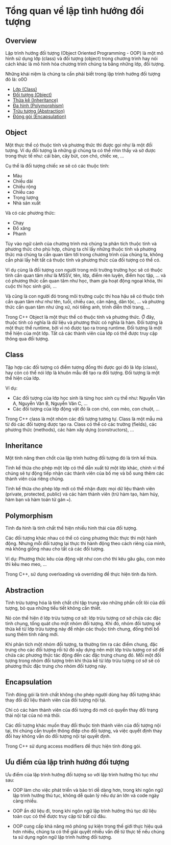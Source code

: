 # Tổng quan về lập tình hướng đối tượng

## Overview

Lập trình hướng đối tượng (Object Oriented Programming - OOP) là một mô hình sử dụng lớp (class) và đối tượng (object) trong chương trình hay nói cách khác là mô hình hóa chương trình chúng ta bằng những lớp, đối tượng.

Những khái niệm là chúng ta cần phải biết trong lập trình hướng đối tượng đó là:
o0O
- [Lớp (Class)](#class)
- [Đối tượng (Object)](#Object)
- [Thừa kế (Inheritance)](#Inheritance)
- [Đa hình (Polymorphism)](#Polymorphism)
- [Trừu tượng (Abstraction)](#Abstraction)
- [Đóng gói (Encapsulation)](#Encapsulation)

## Object

Một thực thể có thuộc tính và phương thức thì được gọi như là một đối tượng. Ví dụ đối tượng là những gì chúng ta có thể nhìn thấy và sờ được trong thực tế như: cái bàn, cây bút, con chó, chiếc xe, ...

Cụ thể là đối tượng chiếc xe sẽ có các thuộc tính:

- Màu
- Chiều dài
- Chiều rộng
- Chiều cao
- Trọng lượng
- Nhà sản xuất

Và có các phương thức:

- Chạy
- Đổ xăng
- Phanh

Tùy vào ngữ cảnh của chương trình mà chúng ta phân tích thuộc tính và phương thức cho phù hợp, chúng ta chỉ lấy những thuộc tính và phương thức mà chúng ta cần quan tâm tới trong chương trình của chúng ta, không cần phải lấy hết tất cả thuộc tính và phương thức của đối tượng có thể có.

Ví dụ cùng là đối tượng con người trong môi trường trường học sẽ có thuộc tính cần quan tâm như là MSSV, tên, lớp, điểm rèn luyện, điểm học tập, ... và có phương thức cần quan tâm như học, tham gia hoạt động ngoại khóa, thi cuộc thi học sinh giỏi, ...

Và cũng là con người đó trong môi trường cuộc thi hoa hậu sẽ có thuộc tính cần quan tâm như như tên, tuổi, chiều cao, cân nặng, dân tộc, ... và phương thức cần quan tâm như ứng xử, nói tiếng anh, trình diễn thời trang, ...

Trong C++ Object là một thực thể có thuộc tính và phương thức. Ở đây, thuộc tính có nghĩa là dữ liệu và phương thức có nghĩa là hàm. Đối tượng là một thực thể runtime, bởi vì nó được tạo ra trong runtime. Đối tượng là một thể hiện của một lớp. Tất cả các thành viên của lớp có thể được truy cập thông qua đối tượng.

## Class

Tập hợp các đối tượng có điểm tương đồng thì được gọi đó là lớp (class), hay còn có thể nói lớp là khuôn mẫu để tạo ra đối tượng. Đối tượng là một thể hiện của lớp.

Ví dụ:

- Các đối tượng của lớp học sinh là từng học sinh cụ thể như: Nguyễn Văn A, Nguyễn Văn B, Nguyễn Văn C, ...
- Các đối tượng của lớp động vật đó là con chó, con mèo, con chuột, ...

Trong C++ class là một nhóm các đối tượng tương tự. Class là một mẫu mà từ đó các đối tượng được tạo ra. Class có thể có các trường (fields), các phương thức (methods), các hàm xây dựng (constructors), ...

## Inheritance

Một tính năng then chốt của lập trình hướng đối tượng đó là tính kế thừa.

Tính kế thừa cho phép một lớp có thể dẫn xuất từ một lớp khác, chính vì thế chúng sẽ tự động tiếp nhận các thành viên của bố mẹ và bổ sung thêm các thành viên của riêng chúng.

Tính kế thừa cho phép lớp mới có thể nhận được mọi dữ liệu thành viên (private, protected, public) và các hàm thành viên (trừ hàm tạo, hàm hủy, hàm bạn và hàm toán tử gán `=`).

## Polymorphism

Tính đa hình là tính chất thể hiện nhiều hình thái của đối tượng.

Các đối tượng khác nhau có thể có cùng phương thức thực thi  một hành động. Nhưng mỗi đối tượng lại thực thi hành động  theo cách riêng của mình, mà không giống nhau cho tất cả các đối tượng.

Ví dụ: Phương thức kêu của động vật như con chó thì kêu gâu gâu, con mèo thì kêu meo meo, ...

Trong C++, sử dụng overloading và overriding để thực hiện tính đa hình.

## Abstraction

Tính trừu tượng hóa là tính chất chỉ tập trung vào những  phần cốt lõi của đối tượng, bỏ qua những tiểu tiết không  cần thiết.

Nó còn thể hiện ở lớp trừu tượng cơ sở: lớp trừu tượng cơ sở chứa các đặc tính chung, tổng quát cho một nhóm đối tượng. Khi đó, nhóm đối tượng sẽ thừa kế từ lớp trừu tượng này để nhận các thuộc tính chung, đồng thời bổ sung thêm tính năng mới.

Khi phân tích một nhóm đối tượng, ta thường tìm ra các điểm chung, đặc trưng cho các đối tượng rồi từ đó xây dựng nên một lớp trừu tượng cơ sở để chứa các phương thức tác động đến các đặc trưng chung đó. Mỗi một đối tượng trong nhóm đối tượng trên khi thừa  kế từ lớp trừu tượng cơ sở sẽ có phương thức đặc trưng cho nhóm đối tượng này.

## Encapsulation

Tính đóng gói là tính chất không cho phép người dùng hay đối tượng khác thay đổi dữ liệu thành viên của đối tượng nội tại.

Chỉ có các hàm thành viên của đối tượng đó mới có quyền thay đổi trạng thái nội tại của nó mà thôi.

Các đối tượng khác muốn thay đổi thuộc tính thành viên của đối tượng nội tại, thì chúng cần truyền thông điệp cho đối tượng, và việc quyết định thay đổi hay không vẫn do đối tượng nội tại quyết định.

Trong C++ sử dụng access modifiers để thực hiện tính đóng gói.

## Ưu điểm của lập trình hướng đối tượng

Ưu điểm của lập trình hướng đối tượng so với lập trình hướng thủ tục như sau:

- OOP làm cho việc phát triển và bảo trì dễ dàng hơn, trong khi ngôn ngữ lập trình hướng thủ tục, không dễ quản lý nếu dự án lớn và code ngày càng nhiều.

- OOP ẩn dữ liệu đi, trong khi ngôn ngữ lập trình hướng thủ tục dữ liệu toàn cục có thể được truy cập từ bất cứ đâu.

- OOP cung cấp khả năng mô phỏng sự kiện trong thế giới thực hiệu quả hơn nhiều, chúng ta có thể giải quyết nhiều vấn đề từ thực tế nếu chúng ta sử dụng ngôn ngữ lập trình hướng đối tượng.
